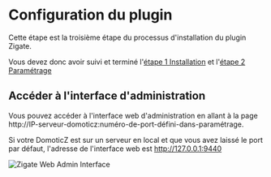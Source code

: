 # Configuration du plugin

Cette étape est la troisième étape du processus d'installation du plugin Zigate.

Vous devez donc avoir suivi et terminé l'[étape 1 Installation](Installation.md) et l'[étape 2 Paramétrage](Parametrage.md)

## Accéder à l'interface d'administration

Vous pouvez accéder à l'interface web d'administration en allant à la page http://IP-serveur-domoticz:numéro-de-port-défini-dans-paramétrage.

Si votre DomoticZ est sur un serveur en local et que vous avez laissé le port par défaut, l'adresse de l'interface web est http://127.0.0.1:9440

![Zigate Web Admin Interface](https://github.com/pipiche38/Domoticz-Zigate-Wiki/blob/master/Images/Dashboard.png)

